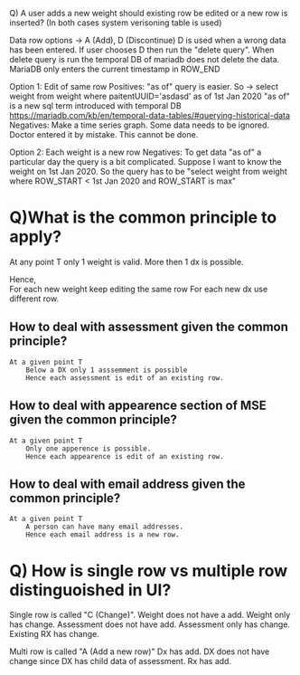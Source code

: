 Q) A user adds a new weight should existing row be edited or a new row is inserted? 
(In both cases system verisoning table is used)

Data row options -> A (Add), D (Discontinue)
D is used when a wrong data has been entered.
If user chooses D then run the "delete query". When delete query is run the temporal DB of mariadb does not delete the data. MariaDB only enters the current timestamp in ROW_END

Option 1: Edit of same row
    Positives:
        "as of" query is easier. So -> select weight from weight where paitentUUID='asdasd' as of 1st Jan 2020
        "as of" is a new sql term introduced with temporal DB https://mariadb.com/kb/en/temporal-data-tables/#querying-historical-data
    Negatives:
        Make a time series graph.
        Some data needs to be ignored. Doctor entered it by mistake.
        This cannot be done.

Option 2: Each weight is a new row
    Negatives:
        To get data "as of" a particular day the query is a bit complicated.
        Suppose I want to know the weight on 1st Jan 2020.
        So the query has to be "select weight from weight where ROW_START < 1st Jan 2020 and ROW_START is max"


# Q)What is the common principle to apply?
At any point T 
    only 1 weight is valid.
    More then 1 dx is possible.

Hence,   
    For each new weight keep editing the same row
    For each new dx use different row.

## How to deal with assessment given the common principle?
    At a given point T
        Below a DX only 1 asssemment is possible
        Hence each assessment is edit of an existing row.

## How to deal with appearence section of MSE given the common principle?
    At a given point T
        Only one apperence is possible.
        Hence each appearence is edit of an existing row.

## How to deal with email address given the common principle?
    At a given point T
        A person can have many email addresses.
        Hence each email address is a new row.

# Q) How is single row vs multiple row distinguoished in UI?

Single row is called "C (Change)". 
    Weight does not have a add. Weight only has change.
    Assessment does not have add. Assessment only has change.
    Existing RX has change.

Multi row is called "A (Add a new row)"
    Dx has add.
        DX does not have change since DX has child data of assessment.
    Rx has add.